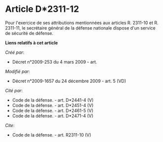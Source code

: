 # Article D*2311-12

Pour l'exercice de ses attributions mentionnées aux articles R. 2311-10 et R. 2311-11, le secrétaire général de la défense
nationale dispose d'un service de sécurité de défense.

**Liens relatifs à cet article**

_Créé par_:

  - Décret n°2009-253 du 4 mars 2009 - art.

_Modifié par_:

  - Décret n°2009-1657 du 24 décembre 2009 - art. 5 (VD)

_Cité par_:

  - Code de la défense. - art. D*2441-4 (V)
  - Code de la défense. - art. D*2451-4 (V)
  - Code de la défense. - art. D*2461-5 (V)
  - Code de la défense. - art. D*2471-4 (V)

_Cite_:

  - Code de la défense. - art. R2311-10 (V)
